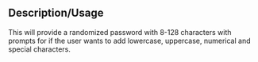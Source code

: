## Description/Usage

This will provide a randomized password with 8-128 characters with prompts for if the user wants to add lowercase, uppercase, numerical and special characters.
